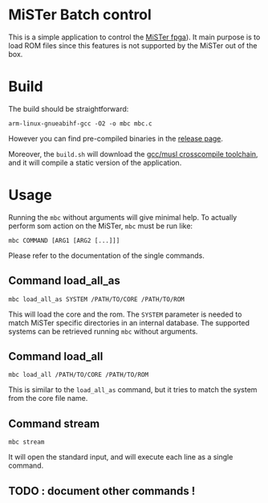 
# MiSTer Batch control

This is a simple application to control the [MiSTer
fpga](https://github.com/MiSTer-devel)). It main purpose is to load ROM files
since this features is not supported by the MiSTer out of the box.

# Build

The build should be straightforward:

```
arm-linux-gnueabihf-gcc -O2 -o mbc mbc.c
```

However you can find pre-compiled binaries in the [release
page](https://github.com/pocomane/MiSTer_Batch_Control/releases).

Moreover, the `build.sh` will download the [gcc/musl crosscompile
toolchain](http://musl.cc), and it will compile a static version of the
application.

# Usage

Running the `mbc` without arguments will give minimal help. To actually perform som
action on the MiSTer, `mbc` must be run like:

```
mbc COMMAND [ARG1 [ARG2 [...]]]
```

Please refer to the documentation of the single commands.

## Command load_all_as

```
mbc load_all_as SYSTEM /PATH/TO/CORE /PATH/TO/ROM
```

This will load the core and the rom. The `SYSTEM` parameter is needed to match
MiSTer specific directories in an internal database. The supported systems can
be retrieved running `mbc` without arguments.


## Command load_all

```
mbc load_all /PATH/TO/CORE /PATH/TO/ROM
```

This is similar to the `load_all_as` command, but it tries to match the system
from the core file name.

## Command stream

```
mbc stream
```

It will open the standard input, and will execute each line as a single command.

## TODO : document other commands !

